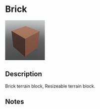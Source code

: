 # Brick

![Brick](../Cropped_Blocks/Terrain/Brick.png)

## Description
<!-- Write a description for this block -->
Brick terrain block, Resizeable terrain block.

## Notes
<!-- Any extra notes -->
